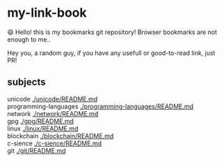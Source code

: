 # my-link-book

:smile: Hello! this is my bookmarks git repository!
Browser bookmarks are not enough to me..

Hey you, a random guy, if you have any usefull or good-to-read link, just PR!

## subjects
unicode [./unicode/README.md](./unicode/README.md) \
programming-languages [./programming-languages/README.md](./programming-languages) \
network [./network/README.md](./network/README.md) \
gpg [./gpg/README.md](./gpg/README.md) \
linux [./linux/README.md](./linux/README.md) \
blockchain [./blockchain/README.md](./blockchain/README.md) \
c-sience [./c-sience/README.md](./c-sience/README.md) \
git [./git/README.md](./git/README.md) 

